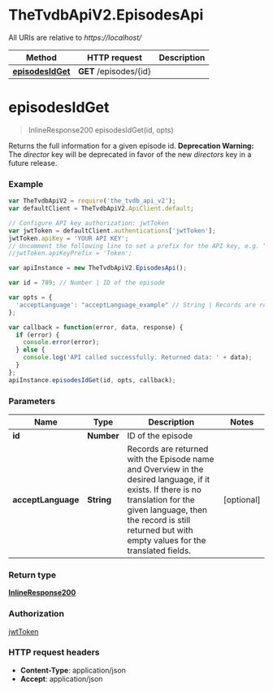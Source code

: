 # TheTvdbApiV2.EpisodesApi

All URIs are relative to *https://localhost/*

Method | HTTP request | Description
------------- | ------------- | -------------
[**episodesIdGet**](EpisodesApi.md#episodesIdGet) | **GET** /episodes/{id} | 


<a name="episodesIdGet"></a>
# **episodesIdGet**
> InlineResponse200 episodesIdGet(id, opts)



Returns the full information for a given episode id. __Deprecation Warning:__ The _director_ key will be deprecated in favor of the new _directors_ key in a future release.

### Example
```javascript
var TheTvdbApiV2 = require('the_tvdb_api_v2');
var defaultClient = TheTvdbApiV2.ApiClient.default;

// Configure API key authorization: jwtToken
var jwtToken = defaultClient.authentications['jwtToken'];
jwtToken.apiKey = 'YOUR API KEY';
// Uncomment the following line to set a prefix for the API key, e.g. "Token" (defaults to null)
//jwtToken.apiKeyPrefix = 'Token';

var apiInstance = new TheTvdbApiV2.EpisodesApi();

var id = 789; // Number | ID of the episode

var opts = { 
  'acceptLanguage': "acceptLanguage_example" // String | Records are returned with the Episode name and Overview in the desired language, if it exists. If there is no translation for the given language, then the record is still returned but with empty values for the translated fields.
};

var callback = function(error, data, response) {
  if (error) {
    console.error(error);
  } else {
    console.log('API called successfully. Returned data: ' + data);
  }
};
apiInstance.episodesIdGet(id, opts, callback);
```

### Parameters

Name | Type | Description  | Notes
------------- | ------------- | ------------- | -------------
 **id** | **Number**| ID of the episode | 
 **acceptLanguage** | **String**| Records are returned with the Episode name and Overview in the desired language, if it exists. If there is no translation for the given language, then the record is still returned but with empty values for the translated fields. | [optional] 

### Return type

[**InlineResponse200**](InlineResponse200.md)

### Authorization

[jwtToken](../README.md#jwtToken)

### HTTP request headers

 - **Content-Type**: application/json
 - **Accept**: application/json


